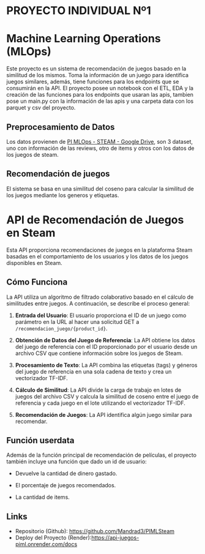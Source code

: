 #                       **PROYECTO INDIVIDUAL Nº1**



# Machine Learning Operations (MLOps)

Este proyecto es un sistema de recomendación de juegos basado en la similitud de los mismos. Toma la información de un juego para identifica juegos similares, además, tiene funciones para los endpoints que se consumirán en la API. El proyecto posee un notebook con el ETL, EDA y la creación de las funciones para los endpoints que usaran las apis, tambien pose un main.py con la información de las apis y una carpeta data con los parquet y csv del proyecto.

## Preprocesamiento de Datos

Los datos provienen de [PI MLOps - STEAM - Google Drive](https://drive.google.com/drive/folders/1HqBG2-sUkz_R3h1dZU5F2uAzpRn7BSpj), son 3 dataset, uno con información de las reviews, otro de items y otros con los datos de los juegos de steam.




## Recomendación de juegos

El sistema se basa en una similitud del coseno para calcular la similitud de los juegos mediante los generos y etiquetas.

# API de Recomendación de Juegos en Steam

Esta API proporciona recomendaciones de juegos en la plataforma Steam basadas en el comportamiento de los usuarios y los datos de los juegos disponibles en Steam.

## Cómo Funciona

La API utiliza un algoritmo de filtrado colaborativo basado en el cálculo de similitudes entre juegos. A continuación, se describe el proceso general:

1. **Entrada del Usuario**: El usuario proporciona el ID de un juego como parámetro en la URL al hacer una solicitud GET a `/recomendacion_juego/{product_id}`.

2. **Obtención de Datos del Juego de Referencia**: La API obtiene los datos del juego de referencia con el ID proporcionado por el usuario desde un archivo CSV que contiene información sobre los juegos de Steam.

3. **Procesamiento de Texto**: La API combina las etiquetas (tags) y géneros del juego de referencia en una sola cadena de texto y crea un vectorizador TF-IDF.

4. **Cálculo de Similitud**: La API divide la carga de trabajo en lotes de juegos del archivo CSV y calcula la similitud de coseno entre el juego de referencia y cada juego en el lote utilizando el vectorizador TF-IDF.

5. **Recomendación de Juegos**: La API identifica algún juego similar para recomendar.



## Función userdata

Además de la función principal de recomendación de películas, el proyecto también incluye una función que dado un id de usuario:

- Devuelve la cantidad de dinero gastado.

- El porcentaje de juegos recomendados.

-  La cantidad de items.

  

## Links

- Repositorio (Github): https://github.com/Mandrad3/PIMLSteam
- Deploy del Proyecto (Render):https://api-juegos-piml.onrender.com/docs
